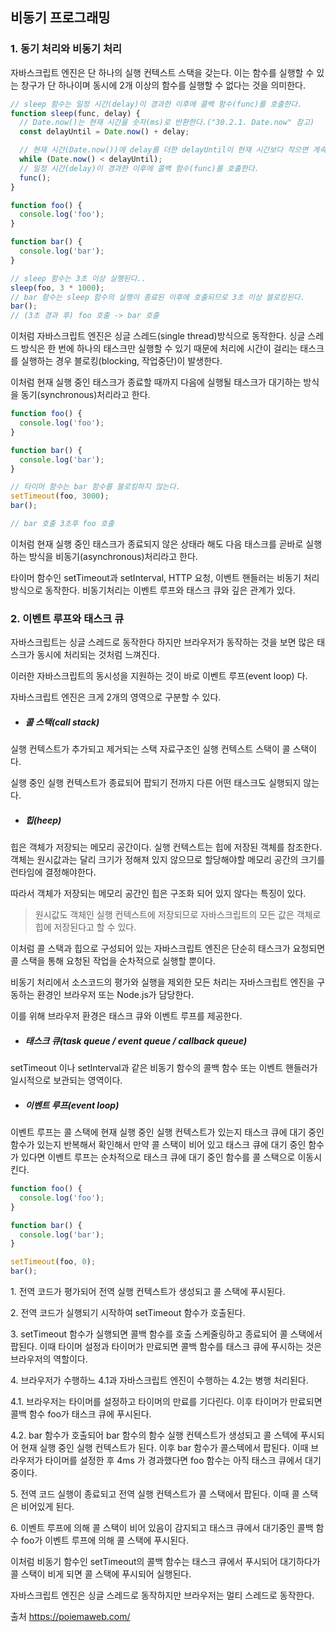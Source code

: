 ## 비동기 프로그래밍

### 1. 동기 처리와 비동기 처리

자바스크립트 엔진은 단 하나의 실행 컨텍스트 스택을 갖는다. 이는 함수를 실행할 수 있는 창구가 단 하나이며 동시에 2개 이상의 함수를 실행할 수 없다는 것을 의미한다.

```javascript
// sleep 함수는 일정 시간(delay)이 경과한 이후에 콜백 함수(func)를 호출한다.
function sleep(func, delay) {
  // Date.now()는 현재 시간을 숫자(ms)로 반환한다.("30.2.1. Date.now" 참고)
  const delayUntil = Date.now() + delay;

  // 현재 시간(Date.now())에 delay를 더한 delayUntil이 현재 시간보다 작으면 계속 반복한다.
  while (Date.now() < delayUntil);
  // 일정 시간(delay)이 경과한 이후에 콜백 함수(func)를 호출한다.
  func();
}

function foo() {
  console.log('foo');
}

function bar() {
  console.log('bar');
}

// sleep 함수는 3초 이상 실행된다..
sleep(foo, 3 * 1000);
// bar 함수는 sleep 함수의 실행이 종료된 이후에 호출되므로 3초 이상 블로킹된다.
bar();
// (3초 경과 후) foo 호출 -> bar 호출
```

이처럼 자바스크립트 엔진은 싱글 스레드(single thread)방식으로 동작한다. 싱글 스레드 방식은 한 번에 하나의 태스크만 실행할 수 있기 때문에 처리에 시간이 걸리는 태스크를 실행하는 경우 블로킹(blocking, 작업중단)이 발생한다.

이처럼 현재 실행 중인 태스크가 종료할 때까지 다음에 실행될 태스크가 대기하는 방식을 동기(synchronous)처리라고 한다.

```javascript
function foo() {
  console.log('foo');
}

function bar() {
  console.log('bar');
}

// 타이머 함수는 bar 함수를 블로킹하지 않는다.
setTimeout(foo, 3000);
bar();

// bar 호출 3초후 foo 호출
```

이처럼 현재 실행 중인 태스크가 종료되지 않은 상태라 해도 다음 태스크를 곧바로 실행하는 방식을 비동기(asynchronous)처리라고 한다.

타이머 함수인 setTimeout과 setInterval, HTTP 요청, 이벤트 핸들러는 비동기 처리 방식으로 동작한다. 비동기처리는 이벤트 루프와 태스크 큐와 깊은 관계가 있다.

### 2. 이벤트 루프와 태스크 큐

자바스크립트는 싱글 스레드로 동작한다 하지만 브라우저가 동작하는 것을 보면 많은 태스크가 동시에 처리되는 것처럼 느껴진다.

이러한 자바스크립트의 동시성을 지원하는 것이 바로 이벤트 루프(event loop) 다.

자바스크립트 엔진은 크게 2개의 영역으로 구분할 수 있다.

- ##### 콜 스택(call stack)

실행 컨텍스트가 추가되고 제거되는 스택 자료구조인 실행 컨텍스트 스택이 콜 스택이다.

실행 중인 실행 컨텍스트가 종료되어 팝되기 전까지 다른 어떤 태스크도 실행되지 않는다.

- ##### 힙(heep)

힙은 객체가 저장되는 메모리 공간이다. 실행 컨텍스트는 힙에 저장된 객체를 참조한다. 객체는 원시값과는 달리 크기가 정해져 있지 않으므로 할당해야할 메모리 공간의 크기를 런타임에 결정해야한다.

따라서 객체가 저장되는 메모리 공간인 힙은 구조화 되어 있지 않다는 특징이 있다.

> 원시값도 객체인 실행 컨텍스트에 저장되므로 자바스크립트의 모든 값은 객체로 힙에 저장된다고 할 수 있다.

이처럼 콜 스택과 힙으로 구성되어 있는 자바스크립트 엔진은 단순히 태스크가 요청되면 콜 스택을 통해 요청된 작업을 순차적으로 실행할 뿐이다.

비동기 처리에서 소스코드의 평가와 실행을 제외한 모든 처리는 자바스크립트 엔진을 구동하는 환경인 브라우저 또는 Node.js가 담당한다.

이를 위해 브라우저 환경은 태스크 큐와 이벤트 루프를 제공한다.

- ##### 태스크 큐(task queue / event queue / callback queue)

setTimeout 이나 setInterval과 같은 비동기 함수의 콜백 함수 또는 이벤트 핸들러가 일시적으로 보관되는 영역이다.

- ##### 이벤트 루프(event loop)

이벤트 루프는 콜 스택에 현재 실행 중인 실행 컨텍스트가 있는지 태스크 큐에 대기 중인 함수가 있는지 반복해서 확인해서 만약 콜 스택이 비어 있고 태스크 큐에 대기 중인 함수가 있다면 이벤트 루프는 순차적으로 태스크 큐에 대기 중인 함수를 콜 스택으로 이동시킨다.

```javascript
function foo() {
  console.log('foo');
}

function bar() {
  console.log('bar');
}

setTimeout(foo, 0);
bar();
```

1\. 전역 코드가 평가되어 전역 실행 컨텍스트가 생성되고 콜 스택에 푸시된다.

2\. 전역 코드가 실행되기 시작하여 setTimeout 함수가 호출된다.

3\. setTimeout 함수가 실행되면 콜백 함수를 호출 스케줄링하고 종료되어 콜 스택에서 팝된다. 이때 타이머 설정과 타이머가 만료되면 콜백 함수를 태스크 큐에 푸시하는 것은 브라우저의 역할이다.

4\. 브라우저가 수행하느 4.1과 자바스크립트 엔진이 수행하는 4.2는 병행 처리된다.

4.1. 브라우저는 타이머를 설정하고 타이머의 만료를 기다린다. 이후 타이머가 만료되면 콜백 함수 foo가 태스크 큐에 푸시된다.

4.2. bar 함수가 호출되어 bar 함수의 함수 실행 컨텍스트가 생성되고 콜 스텍에 푸시되어 현재 실행 중인 실행 컨텍스트가 된다. 이후 bar 함수가 콜스텍에서 팝된다. 이때 브라우저가 타이머를 설정한 후 4ms 가 경과했다면 foo 함수는 아직 태스크 큐에서 대기 중이다.

5\. 전역 코드 실행이 종료되고 전역 실행 컨텍스트가 콜 스택에서 팝된다. 이때 콜 스택은 비어있게 된다.

6\. 이벤트 루프에 의해 콜 스택이 비어 있음이 감지되고 태스크 큐에서 대기중인 콜백 함수 foo가 이벤트 루프에 의해 콜 스택에 푸시된다.

이처럼 비동기 함수인 setTimeout의 콜백 함수는 태스크 큐에서 푸시되어 대기하다가 콜 스택이 비게 되면 콜 스택에 푸시되어 실행된다.

자바스크립트 엔진은 싱글 스레드로 동작하지만 브라우저는 멀티 스레드로 동작한다.

출처 https://poiemaweb.com/
